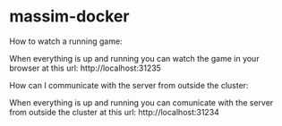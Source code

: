 # massim-docker

How to watch a running game:

When everything is up and running you can watch the game in your browser at this url: http://localhost:31235

How can I communicate with the server from outside the cluster:

When everything is up and running you can comunicate with the server from outside the cluster at this url: http://localhost:31234
